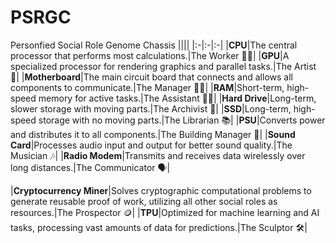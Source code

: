 # PSRGC
Personfied Social Role Genome Chassis 
||||
|:-|:-|:-|
|**CPU**|The central processor that performs most calculations.|The Worker 👷‍♂️|
|**GPU**|A specialized processor for rendering graphics and parallel tasks.|The Artist 🎨|
|**Motherboard**|The main circuit board that connects and allows all components to communicate.|The Manager 👨‍💼|
|**RAM**|Short-term, high-speed memory for active tasks.|The Assistant 👩‍💻|
|**Hard Drive**|Long-term, slower storage with moving parts.|The Archivist 💾|
|**SSD**|Long-term, high-speed storage with no moving parts.|The Librarian 📚|
|**PSU**|Converts power and distributes it to all components.|The Building Manager 🏢|
|**Sound Card**|Processes audio input and output for better sound quality.|The Musician 🎶|
|**Radio Modem**|Transmits and receives data wirelessly over long distances.|The Communicator 🗣️|

|**Cryptocurrency Miner**|Solves cryptographic computational problems to generate reusable proof of work, utilizing all other social roles as resources.|The Prospector 🪙|
|**TPU**|Optimized for machine learning and AI tasks, processing vast amounts of data for predictions.|The Sculptor 🛠️|
